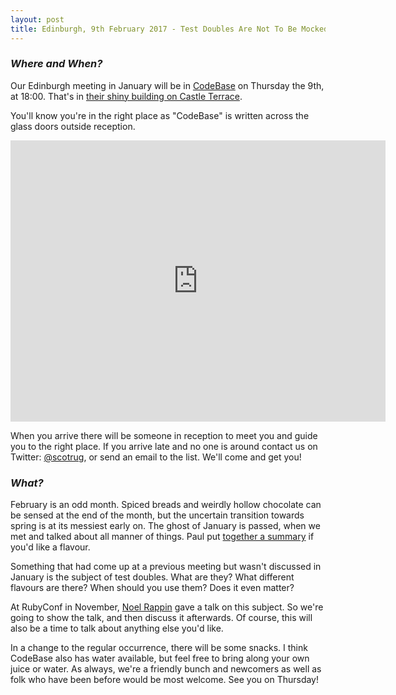 ```yaml
---
layout: post
title: Edinburgh, 9th February 2017 - Test Doubles Are Not To Be Mocked (A Video)
---
```


### *Where and When?*

Our Edinburgh meeting in January will be in <a href="http://www.thisiscodebase.com/">CodeBase</a> on Thursday the 9th, at 18:00. That's in <a href="http://www.openstreetmap.org/node/2622756843#map=18/55.94652/-3.20081&layers=C">their shiny building on Castle Terrace</a>.

You'll know you're in the right place as "CodeBase" is written across the glass doors outside reception.

<iframe src="https://www.google.com/maps/embed?pb=!1m0!3m2!1sen!2suk!4v1483872929132!6m8!1m7!1sVSL7PfdVl9-Er1E-TE_AdA!2m2!1d55.94717620478372!2d-3.201899568462977!3f123.96453758660971!4f-14.18015060339934!5f0.7820865974627469" width="600" height="450" frameborder="0" style="border:0" allowfullscreen></iframe>

When you arrive there will be someone in reception to meet you and guide you to the right place. If you arrive late and no one is around contact us on Twitter: <a href="https://twitter.com/scotrug">@scotrug</a>, or send an email to the list. We'll come and get you!

### *What?*

February is an odd month. Spiced breads and weirdly hollow chocolate can be sensed at the end of the month, but the uncertain transition towards spring is at its messiest early on. The ghost of January is passed, when we met and talked about all manner of things. Paul put [together a summary](https://groups.google.com/d/msg/scotrug/CSUwT5Oh5aI/ZgXOu2aSAAAJ) if you'd like a flavour.

Something that had come up at a previous meeting but wasn't discussed in January is the subject of test doubles. What are they? What different flavours are there? When should you use them? Does it even matter?

At RubyConf in November, [Noel Rappin](http://www.noelrappin.com/) gave a talk on this subject. So we're going to show the talk, and then discuss it afterwards. Of course, this will also be a time to talk about anything else you'd like.

In a change to the regular occurrence, there will be some snacks. I think CodeBase also has water available, but feel free to bring along your own juice or water. As always, we're a friendly bunch and newcomers as well as folk who have been before would be most welcome. See you on Thursday!
